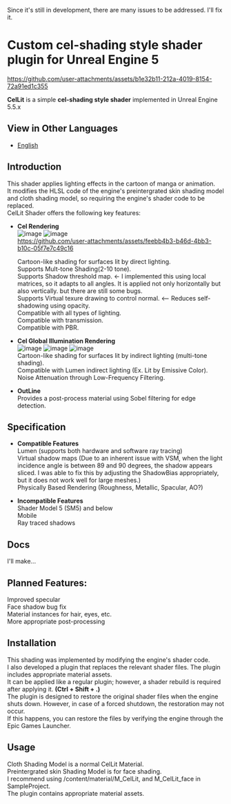 Since it's still in development, there are many issues to be addressed. I'll fix it.

# **Custom cel-shading style shader plugin for Unreal Engine 5**  
https://github.com/user-attachments/assets/b1e32b11-212a-4019-8154-72a91ed1c355  

**CelLit** is a simple **cel-shading style shader** implemented in Unreal Engine 5.5.x  

## View in Other Languages
- [English](README.md)
  
## Introduction
This shader applies lighting effects in the cartoon of manga or animation.  
It modifies the HLSL code of the engine's preintergrated skin shading model and cloth shading model, so requiring the engine's shader code to be replaced.  
CelLit Shader offers the following key features:   

- **Cel Rendering**  
![image](https://github.com/user-attachments/assets/66d64d91-9b88-44de-b423-08b1c2717e1e)
![image](https://github.com/user-attachments/assets/d48658db-e579-4072-a6d8-e7914df16aa8)  
https://github.com/user-attachments/assets/feebb4b3-b46d-4bb3-b10c-05f7e7c49c16  

  Cartoon-like shading for surfaces lit by direct lighting.  
  Supports Mult-tone Shading(2-10 tone).  
  Supports Shadow threshold map.  <- I implemented this using local matrices, so it adapts to all angles. It is applied not only horizontally but also vertically. but there are still some bugs.  
  Supports Virtual texure drawing to control normal.  <-- 
  Reduces self-shadowing using opacity.  
  Compatible with all types of lighting.  
  Compatible with transmission.  
  Compatible with PBR.  

- **Cel Global Illumination Rendering**  
![image](https://github.com/user-attachments/assets/027efb89-a434-4478-89d4-94c5f97abd27)
![image](https://github.com/user-attachments/assets/a0974b52-36d0-41f8-9ac9-3b52ad72c7d8)
![image](https://github.com/user-attachments/assets/b4ca1fa8-d18b-43c4-b083-2c53ca3d6d0d)  
  Cartoon-like shading for surfaces lit by indirect lighting (multi-tone shading).  
  Compatible with Lumen indirect lighting (Ex. Lit by Emissive Color).  
  Noise Attenuation through Low-Frequency Filtering.  
  
- **OutLine**  
  Provides a post-process material using Sobel filtering for edge detection.  

## Specification
- **Compatible Features**  
  Lumen (supports both hardware and software ray tracing)  
  Virtual shadow maps (Due to an inherent issue with VSM, when the light incidence angle is between 89 and 90 degrees, the shadow appears sliced. I was able to fix this by adjusting the ShadowBias appropriately, but it does not work well for large meshes.)  
  Physically Based Rendering (Roughness, Metallic, Spacular, AO?)  

- **Incompatible Features**  
  Shader Model 5 (SM5) and below  
  Mobile  
  Ray traced shadows

## Docs
I'll make...  

## Planned Features:  
Improved specular  
Face shadow bug fix  
Material instances for hair, eyes, etc.  
More appropriate post-processing  
  
## Installation
This shading was implemented by modifying the engine's shader code.  
I also developed a plugin that replaces the relevant shader files. The plugin includes appropriate material assets.  
It can be applied like a regular plugin; however, a shader rebuild is required after applying it. **(Ctrl + Shift + .)**  
The plugin is designed to restore the original shader files when the engine shuts down. However, in case of a forced shutdown, the restoration may not occur.  
If this happens, you can restore the files by verifying the engine through the Epic Games Launcher.  

## Usage
  Cloth Shading Model is a normal CelLit Material.  
  Preintergrated skin Shading Model is for face shading.  
  I recommend using /content/material/M_CelLit, and M_CelLit_face in SampleProject.  
  The plugin contains appropriate material assets.  
